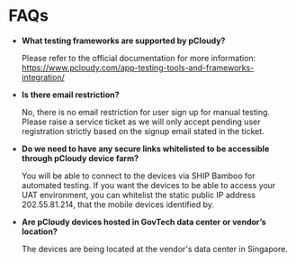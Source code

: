 # FAQs

- **What testing frameworks are supported by pCloudy?**

    Please refer to the official documentation for more information: https://www.pcloudy.com/app-testing-tools-and-frameworks-integration/

- **Is there email restriction?**

    No, there is no email restriction for user sign up for manual testing.
Please raise a service ticket as we will only accept pending user registration strictly based on the signup email stated in the ticket.

- **Do we need to have any secure links whitelisted to be accessible through pCloudy device farm?**

    You will be able to connect to the devices via SHIP Bamboo for automated testing. If you want the devices to be able to access your UAT environment, you can whitelist the static public IP address 202.55.81.214, that the mobile devices identified by.

- **Are pCloudy devices hosted in GovTech data center or vendor’s location?**   
    
    The devices are being located at the vendor's data center in Singapore.
